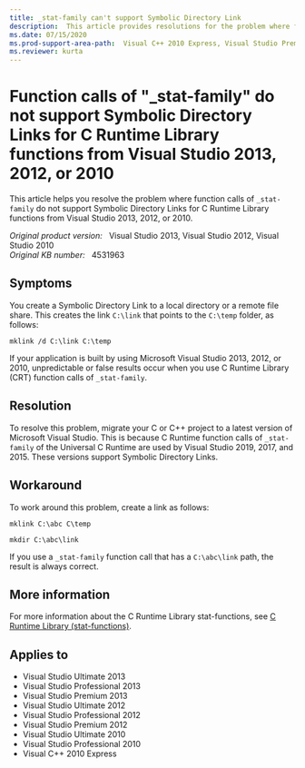 ```yaml
---
title: _stat-family can't support Symbolic Directory Link
description:  This article provides resolutions for the problem where function calls of _stat-family do not support Symbolic Directory Links for C Runtime Library functions from Visual Studio 2013, 2012, or 2010.
ms.date: 07/15/2020
ms.prod-support-area-path:  Visual C++ 2010 Express, Visual Studio Premium 2010, Visual Studio Premium 2012, Visual Studio Premium 2013, Visual Studio Professional 2010, Visual Studio Professional 2012, Visual Studio Professional 2013, Visual Studio Ultimate 2010, Visual Studio Ultimate 2012, Visual Studio Ultimate 2013
ms.reviewer: kurta
---
```

# Function calls of "_stat-family" do not support Symbolic Directory Links for C Runtime Library functions from Visual Studio 2013, 2012, or 2010

This article helps you resolve the problem where function calls of `_stat-family` do not support Symbolic Directory Links for C Runtime Library functions from Visual Studio 2013, 2012, or 2010.

_Original product version:_ &nbsp; Visual Studio 2013, Visual Studio 2012, Visual Studio 2010  
_Original KB number:_ &nbsp; 4531963

## Symptoms

You create a Symbolic Directory Link to a local directory or a remote file share. This creates the link `C:\link` that points to the `C:\temp` folder, as follows:

```console
mklink /d C:\link C:\temp
```

If your application is built by using Microsoft Visual Studio 2013, 2012, or 2010, unpredictable or false results occur when you use C Runtime Library (CRT) function calls of `_stat-family`.

## Resolution

To resolve this problem, migrate your C or C++ project to a latest version of Microsoft Visual Studio. This is because C Runtime function calls of `_stat-family` of the Universal C Runtime are used by Visual Studio 2019, 2017, and 2015. These versions support Symbolic Directory Links.

## Workaround

To work around this problem, create a link as follows:

```console
mklink C:\abc C\temp

mkdir C:\abc\link
```  

If you use a `_stat-family` function call that has a `C:\abc\link` path, the result is always correct.

## More information

For more information about the C Runtime Library stat-functions, see [C Runtime Library (stat-functions)](/cpp/c-runtime-library/reference/stat-functions?view=vs-2019&preserve-view=true).

## Applies to

- Visual Studio Ultimate 2013
- Visual Studio Professional 2013
- Visual Studio Premium 2013
- Visual Studio Ultimate 2012
- Visual Studio Professional 2012
- Visual Studio Premium 2012
- Visual Studio Ultimate 2010
- Visual Studio Professional 2010
- Visual C++ 2010 Express  
